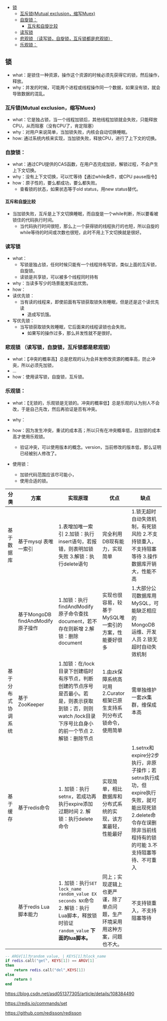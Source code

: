
<!-- @import "[TOC]" {cmd="toc" depthFrom=1 depthTo=6 orderedList=false} -->

<!-- code_chunk_output -->

- [锁](#锁)
  - [互斥锁(Mutual exclusion，缩写Muex)](#互斥锁mutual-exclusion缩写muex)
  - [自旋锁：](#自旋锁)
    - [互斥和自旋比较](#互斥和自旋比较)
  - [读写锁](#读写锁)
  - [悲观锁 （读写锁，自旋锁，互斥锁都是悲观锁）](#悲观锁-读写锁自旋锁互斥锁都是悲观锁)
  - [乐观锁：](#乐观锁)

<!-- /code_chunk_output -->
## 锁

  - what：是锁住一种资源，操作这个资源的时候必须先获得它的锁，然后操作，释放。
  - why：并发的时候，可能两个进程或线程操作同一个数据，如果没有锁，就会导致数据的混乱。


### 互斥锁(Mutual exclusion，缩写Muex)

  - what：它是独占锁，当一个线程加锁后，其他线程加锁就会失败，只能释放CPU，从而阻塞（没有CPU了，肯定阻塞）
  - why：对用户来说简单，当加锁失败，内核会自动切换睡眠。
  - how: 通过系统内核来实现，当加锁失败，释放CPU，进行了上下文的切换。

### 自旋锁：

  - what：通过CPU提供的CAS函数，在用户态完成加锁，解锁过程，不会产生上下文切换。
  - why：没有上下文切换，可以忙等待【通过while条件，或CPU pause指令】
  - how：原子性的，要么都成功，要么都失败。
    - 查看锁的状态，如果状态等于old status，用new status替代。

#### 互斥和自旋比较

  - 当加锁失败，互斥是上下文切换睡眠，而自旋是一个while判断，所以要看被锁住的代码执行时间。
    - 当代码执行时间很短，那么上一个获得锁的线程执行的也短，所以自旋的while等待的时间或次数也很短，此时不用上下文切换就是很好。

### 读写锁

  - what：
    - 写锁是独占锁，任何时候只能有一个线程持有写锁，类似上面的互斥锁，自旋锁。
    - 读锁是共享锁，可以被多个线程同时持有
  - why：当读多写少的场景能发挥出优势。
  - how：
   - 读优先锁：
     - 当有读的线程来，即使前面有写锁获取锁失败睡眠，但是还是这个读优先读
       - 造成写饥饿。
   - 写优先锁：
     - 当写锁获取锁失败睡眠，它后面来的线程读锁也会失败。
       - 如果写的操作过多，那么并发性就不是很好。

### 悲观锁 （读写锁，自旋锁，互斥锁都是悲观锁）

  - what：【冲突的概率高】总是悲观的认为会并发修改资源的概率高，防止冲突，所以必须先加锁，
  - ...
  - how：使用读写锁，自旋锁，互斥锁。

### 乐观锁：

  - what：【无锁的，乐观锁是无锁的。冲突的概率低】总是乐观的认为别人不会改，于是自己先改，然后再验证是否有冲突。
  - why：
  - how：因为发生冲突，重试的成本高；所以只有在冲突概率低，且加锁的成本高才使用乐观锁。
    - 验证冲突，可以使用版本的概念。version，当前修改的版本低，那么证明已经被别人修改了。

- 使用锁：
  - 加锁代码范围应该尽可能小，
  - 使用合适的锁。



分类 | 方案 | 实现原理 | 优点 | 缺点
---|----|------|----|---
基于数据库 | 基于mysql 表唯一索引 | 1.表增加唯一索引  2.加锁：执行insert语句，若报错，则表明加锁失败 3.解锁：执行delete语句 | 完全利用DB现有能力，实现简单 | 1.锁无超时自动失效机制，有死锁风险 2.不支持锁重入，不支持阻塞等待 3.操作数据库开销大，性能不高
| | 基于MongoDB findAndModify原子操作 | 1.加锁：执行findAndModify原子命令查找document，若不存在则新增 2.解锁：删除document | 实现也很容易，较基于MySQL唯一索引的方案，性能要好很多 | 1.大部分公司数据库用MySQL，可能缺乏相应的MongoDB运维、开发人员 2.锁无超时自动失效机制
基于分布式协调系统 | 基于ZooKeeper | 1.加锁：在/lock目录下创建临时有序节点，判断创建的节点序号是否最小。若是，则表示获取到锁；否，则则watch /lock目录下序号比自身小的前一个节点     2.解锁：删除节点 | 1.由zk保障系统高可用 2.Curator框架已原生支持系列分布式锁命令，使用简单 | 需单独维护一套zk集群，维保成本高
基于缓存 | 基于redis命令 | 1. 加锁：执行setnx，若成功再执行expire添加过期时间   2. 解锁：执行delete命令 | 实现简单，相比数据库和分布式系统的实现，该方案最轻，性能最好 | 1.setnx和expire分2步执行，非原子操作；若setnx执行成功，但expire执行失败，就可能出现死锁    2.delete命令存在误删除非当前线程持有的锁的可能   3.不支持阻塞等待、不可重入 
| | 基于redis Lua脚本能力 | 1. 加锁：执行```SET lock_name random_value EX seconds NX```命令   2. 解锁：执行Lua脚本，释放锁时验证```random_value``` **下面的lua脚本。** | 同上；实现逻辑上也更严谨，除了单点问题，生产环境采用用这种方案，问题也不大。 | 不支持锁重入，不支持阻塞等待


```lua
-- ARGV[1]为random_value, | KEYS[1]为lock_name
if redis.call("get", KEYS[1]) == ARGV[1] 
then
    return redis.call("del",KEYS[1])
else
    return 0
end
```

https://blog.csdn.net/asd051377305/article/details/108384490

https://redis.io/commands/set

https://github.com/redisson/redisson










